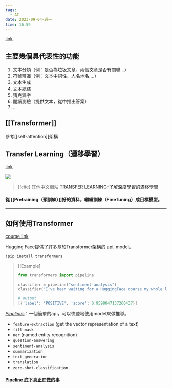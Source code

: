 ```yaml
---
tags:
  - AI
date: 2023-09-04-週一
time: 16:59
---
```

[link](https://huggingface.co/learn/nlp-course/chapter1/2?fw=pt)

## 主要幾個具代表性的功能

1. 文本分類（例：是否為垃圾文章、兩個文章是否有關聯...）
2. 符號辨識（例：文本中詞性、人名地名....）
3. 文本生成
4. 文本總結
5. 猜克漏字
6. 閱讀測驗（提供文本，從中推出答案）
7. ...

## [[Transformer]]
參考[[self-attention]]架構

## Transfer Learning（遷移學習）
[link](https://huggingface.co/learn/nlp-course/chapter1/4?fw=pt#transfer-learning)

![](https://editor.analyticsvidhya.com/uploads/499849315476_1592890541_transfer.jpg)

> [!cite] 其他中文網站
> [TRANSFER LEARNING-了解深度學習的遷移學習](https://www.keywordseo.com.tw/blog1/understanding-transfer-learning-for-deep-learning/)

#### 從 [[Pretraining（預訓練）]]好的資料，繼續訓練（FineTuning）成目標模型。


---
## 如何使用Transformer
[course link](https://huggingface.co/learn/nlp-course/chapter1/3?fw=pt)

Hugging Face提供了許多基於Transformer架構的 api, model。
```shell
!pip install transformers
```


> [!Example] 
> ```python
> from transformers import pipeline
>
>classifier = pipeline("sentiment-analysis")
>classifier("I've been waiting for a HuggingFace course my whole life.")
>
># output
>[{'label': 'POSITIVE', 'score': 0.9598047137260437}]
> ```

*[Pipelines](https://huggingface.co/docs/transformers/main_classes/pipelines)*：一個簡單的api，可以快速地使用model來做推導。
- `feature-extraction` (get the vector representation of a text)
- `fill-mask`
- `ner` (named entity recognition)
- `question-answering`
- `sentiment-analysis`
- `summarization`
- `text-generation`
- `translation`
- `zero-shot-classification`


#### [Pipeline 底下真正在做的事](https://huggingface.co/learn/nlp-course/chapter2/2?fw=pt)

